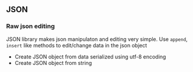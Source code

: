 ## JSON

### Raw json editing

JSON library makes json manipulaton and editing very simple.
Use `append`, `insert` like methods to edit/change data in the json object

 - Create JSON object from data serialized using utf-8 encoding
 - Create JSON object from string
